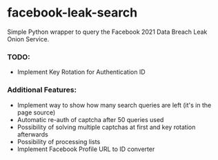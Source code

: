 # facebook-leak-search
Simple Python wrapper to query the Facebook 2021 Data Breach Leak Onion Service.

### TODO:
- Implement Key Rotation for Authentication ID

### Additional Features:
- Implement way to show how many search queries are left (it's in the page source)
- Automatic re-auth of captcha after 50 queries used
- Possibility of solving multiple captchas at first and key rotation afterwards
- Possibility of processing lists
- Implement Facebook Profile URL to ID converter